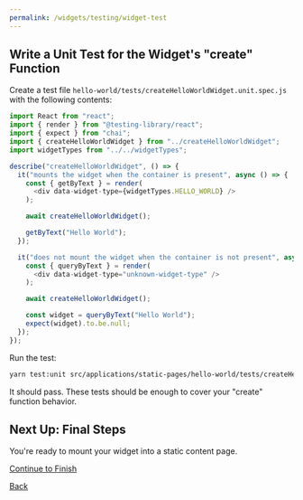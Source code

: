 ```yaml
---
permalink: /widgets/testing/widget-test
---
```


## Write a Unit Test for the Widget's "create" Function

Create a test file `hello-world/tests/createHelloWorldWidget.unit.spec.js` with the following contents:

```javascript
import React from "react";
import { render } from "@testing-library/react";
import { expect } from "chai";
import { createHelloWorldWidget } from "../createHelloWorldWidget";
import widgetTypes from "../../widgetTypes";

describe("createHelloWorldWidget", () => {
  it("mounts the widget when the container is present", async () => {
    const { getByText } = render(
      <div data-widget-type={widgetTypes.HELLO_WORLD} />
    );

    await createHelloWorldWidget();

    getByText("Hello World");
  });

  it("does not mount the widget when the container is not present", async () => {
    const { queryByText } = render(
      <div data-widget-type="unknown-widget-type" />
    );

    await createHelloWorldWidget();

    const widget = queryByText("Hello World");
    expect(widget).to.be.null;
  });
});
```

Run the test:

```sh
yarn test:unit src/applications/static-pages/hello-world/tests/createHelloWorldWidget.unit.spec.js
```

It should pass. These tests should be enough to cover your "create" function behavior.

## Next Up: Final Steps

You're ready to mount your widget into a static content page.

[Continue to Finish]()

[Back](./2-react-test.md)
